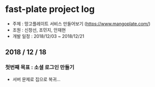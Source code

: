 # fast-plate project log

- 주제 : 망고플레이트 서비스 만들어보기 (https://www.mangoplate.com/)
- 조원 : 신창선, 조민지, 안재현
- 개발 일정 : 2018/12/03 ~ 2018/12/21

## 2018 / 12 / 18

### 첫번째 목표 : 소셜 로그인 만들기

- 서버 문제로 집으로 복귀...
